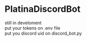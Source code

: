 # PlatinaDiscordBot
still in develoment\
put your tokens on .env file\
put you discord uid on discord_bot.py
